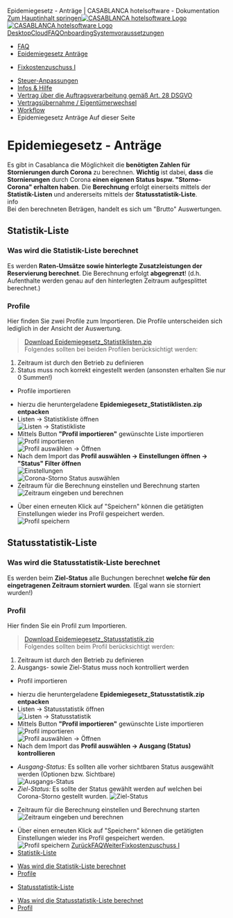 Epidemiegesetz - Anträge | CASABLANCA hotelsoftware - Dokumentation  
[Zum Hauptinhalt springen](https://docs.casablanca.at/faq/epidemic_law/#__docusaurus_skipToContent_fallback)[![CASABLANCA hotelsoftware Logo](https://docs.casablanca.at/img/logo.png) ![CASABLANCA hotelsoftware Logo](https://docs.casablanca.at/img/Casablanca_LOGO_2022_neg.png)](https://docs.casablanca.at/) [Desktop](https://docs.casablanca.at/desktop/desktop/)[Cloud](https://docs.casablanca.at/cloud/cloud_systems/)[FAQ](https://docs.casablanca.at/faq)[Onboarding](https://docs.casablanca.at/onboarding/fiscalization)[Systemvoraussetzungen](https://docs.casablanca.at/system_requirements)  
* [FAQ](https://docs.casablanca.at/faq/)
* [Epidemiegesetz Anträge](https://docs.casablanca.at/faq/epidemic_law/)
+ [Fixkostenzuschuss I](https://docs.casablanca.at/faq/epidemic_law/fixed_cost_grand1)
* [Steuer-Anpassungen](https://docs.casablanca.at/faq/change_of_taxes/)
* [Infos & Hilfe](https://docs.casablanca.at/faq/info_help/block_vacancies)
* [Vertrag über die Auftragsverarbeitung gemäß Art. 28 DSGVO](https://docs.casablanca.at/faq/dsgvo/)
* [Vertragsübernahme / Eigentümerwechsel](https://docs.casablanca.at/faq/customer_change/)
* [Workflow](https://docs.casablanca.at/faq/workflow/)  
* Epidemiegesetz Anträge
Auf dieser Seite

# Epidemiegesetz - Anträge  
Es gibt in Casablanca die Möglichkeit die **benötigten Zahlen für Stornierungen durch Corona** zu berechnen. **Wichtig** ist dabei, **dass** die **Stornierungen** durch Corona **einen eigenen Status bspw. "Storno-Corona" erhalten haben**. Die **Berechnung** erfolgt einerseits mittels der **Statistik-Listen** und andererseits mittels der **Statusstatistik-Liste**.  
info  
Bei den berechneten Beträgen, handelt es sich um "Brutto" Auswertungen.

## Statistik-Liste[](https://docs.casablanca.at/faq/epidemic_law/#statistik-liste "Direkter Link zu Statistik-Liste")  
### Was wird die Statistik-Liste berechnet[](https://docs.casablanca.at/faq/epidemic_law/#was-wird-die-statistik-liste-berechnet "Direkter Link zu Was wird die Statistik-Liste berechnet")  
Es werden **Raten-Umsätze sowie hinterlegte Zusatzleistungen der Reservierung berechnet**. Die Berechnung erfolgt **abgegrenzt**! (d.h. Aufenthalte werden genau auf den hinterlegten Zeitraum aufgesplittet berechnet.)

### Profile[](https://docs.casablanca.at/faq/epidemic_law/#profile "Direkter Link zu Profile")  
Hier finden Sie zwei Profile zum Importieren. Die Profile unterscheiden sich lediglich in der Ansicht der Auswertung.  
> [Download Epidemiegesetz\_Statistiklisten.zip](https://docs.casablanca.at/assets/files/Epidemiegesetz_Statistiklisten-42f3f40331e13fab19cce16665df6f34.zip)  
Folgendes sollten bei beiden Profilen berücksichtigt werden:  
1. Zeitraum ist durch den Betrieb zu definieren
2. Status muss noch korrekt eingestellt werden (ansonsten erhalten Sie nur 0 Summen!)  
* Profile importieren  
+ hierzu die heruntergeladene **Epidemiegesetz\_Statistiklisten.zip entpacken**
+ Listen -> Statistikliste öffnen  
![Listen -&gt; Statistikliste](https://docs.casablanca.at/assets/images/open_statisticlist-85ac2fc4f88443e26313df074e1f8f19.png "Listen -> Statistikliste")
+ Mittels Button **"Profil importieren"** gewünschte Liste importieren  
![Profil importieren](https://docs.casablanca.at/assets/images/import_profile-497bd56f985c3e93675d0c38da09a723.png "Profil importieren")  
![Profil auswählen -&gt; Öffnen](https://docs.casablanca.at/assets/images/select_profile-707c9493a9b22d425924146043abc84a.png "Profil auswählen -> Öffnen")
+ Nach dem Import das **Profil auswählen -> Einstellungen öffnen -> "Status" Filter öffnen**  
![Einstellungen](https://docs.casablanca.at/assets/images/settings-ebbaf2e312f51ab8607d02e139598ca0.png "Einstellungen")  
![Corona-Storno Status auswählen](https://docs.casablanca.at/assets/images/set_status-8a4d26c9c1a07c5a7fb20fd0c53677c9.png "Corona-Storno Status auswählen")
+ Zeitraum für die Berechnung einstellen und Berechnung starten  
![Zeitraum eingeben und berechnen](https://docs.casablanca.at/assets/images/start_calculation-3e339137ef330f3b149637f316128e0e.png "Zeitraum eingeben und berechnen")
* Über einen erneuten Klick auf "Speichern" können die getätigten Einstellungen wieder ins Profil gespeichert werden.  
![Profil speichern](https://docs.casablanca.at/assets/images/save_profile-16c1eca43dad79dcc07399662a6e1a79.png "Profil speichern")

## Statusstatistik-Liste[](https://docs.casablanca.at/faq/epidemic_law/#statusstatistik-liste "Direkter Link zu Statusstatistik-Liste")  
### Was wird die Statusstatistik-Liste berechnet[](https://docs.casablanca.at/faq/epidemic_law/#was-wird-die-statusstatistik-liste-berechnet "Direkter Link zu Was wird die Statusstatistik-Liste berechnet")  
Es werden beim **Ziel-Status** alle Buchungen berechnet **welche für den eingetragenen Zeitraum storniert wurden**. (Egal wann sie storniert wurden!)

### Profil[](https://docs.casablanca.at/faq/epidemic_law/#profil "Direkter Link zu Profil")  
Hier finden Sie ein Profil zum Importieren.  
> [Download Epidemiegesetz\_Statusstatistik.zip](https://docs.casablanca.at/assets/files/Epidemiegesetz_Statusstatistik-4b4292a2bf08a4a7098336b3717d3443.zip)  
Folgendes sollten beim Profil berücksichtigt werden:  
1. Zeitraum ist durch den Betrieb zu definieren
2. Ausgangs- sowie Ziel-Status muss noch kontrolliert werden  
* Profil importieren  
+ hierzu die heruntergeladene **Epidemiegesetz\_Statusstatistik.zip entpacken**
+ Listen -> Statusstatistik öffnen  
![Listen -&gt; Statusstatistik](https://docs.casablanca.at/assets/images/open_statusstatisticlist-bddf8eb0bed87d88308d198eb1ec081c.png "Listen -> Statusstatistik")
+ Mittels Button **"Profil importieren"** gewünschte Liste importieren  
![Profil importieren](https://docs.casablanca.at/assets/images/import_profile2-6f25891fa55e276544d25941db69c894.png "Profil importieren")  
![Profil auswählen -&gt; Öffnen](https://docs.casablanca.at/assets/images/select_profile2-dd5c21d81dd0d115e423a40cef8cdb92.png "Profil auswählen -> Öffnen")
+ Nach dem Import das **Profil auswählen -> Ausgang (Status) kontrollieren**  
- *Ausgang-Status:* Es sollten alle vorher sichtbaren Status ausgewählt werden (Optionen bzw. Sichtbare)  
![Ausgangs-Status](https://docs.casablanca.at/assets/images/status1-b730d03e0c377d882d514f6d33edd291.png "Ausgangs-Status")
- *Ziel-Status:* Es sollte der Status gewählt werden auf welchen bei Corona-Storno gestellt wurden.
![Ziel-Status](https://docs.casablanca.at/assets/images/status2-76b14a639e6e32b20399a27a7d20efd0.png "Ziel-Status")
+ Zeitraum für die Berechnung einstellen und Berechnung starten
![Zeitraum eingeben und berechnen](https://docs.casablanca.at/assets/images/start_calculation2-3016126cad6248ec95fdfcd43ecc5134.png "Zeitraum eingeben und berechnen")
* Über einen erneuten Klick auf "Speichern" können die getätigten Einstellungen wieder ins Profil gespeichert werden.  
![Profil speichern](https://docs.casablanca.at/assets/images/save_profile2-9d6ae7f55e82b391931acd5df622074f.png "Profil speichern")
[ZurückFAQ](https://docs.casablanca.at/faq/)[WeiterFixkostenzuschuss I](https://docs.casablanca.at/faq/epidemic_law/fixed_cost_grand1)  
* [Statistik-Liste](https://docs.casablanca.at/faq/epidemic_law/#statistik-liste)
+ [Was wird die Statistik-Liste berechnet](https://docs.casablanca.at/faq/epidemic_law/#was-wird-die-statistik-liste-berechnet)
+ [Profile](https://docs.casablanca.at/faq/epidemic_law/#profile)
* [Statusstatistik-Liste](https://docs.casablanca.at/faq/epidemic_law/#statusstatistik-liste)
+ [Was wird die Statusstatistik-Liste berechnet](https://docs.casablanca.at/faq/epidemic_law/#was-wird-die-statusstatistik-liste-berechnet)
+ [Profil](https://docs.casablanca.at/faq/epidemic_law/#profil)